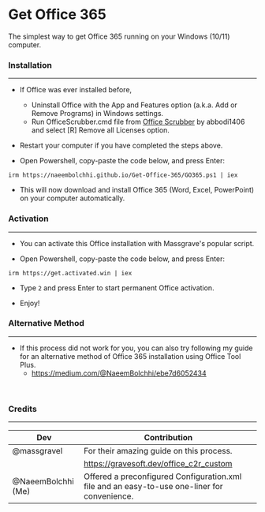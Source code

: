 # Get Office 365
The simplest way to get Office 365 running on your Windows (10/11) computer.

### Installation

---

  - If Office was ever installed before,
    - Uninstall Office with the App and Features option (a.k.a. Add or Remove Programs) in Windows settings.
    - Run OfficeScrubber.cmd file from [Office Scrubber](https://github.com/abbodi1406/WHD/raw/master/scripts/OfficeScrubber_13.zip) by abbodi1406 and select [R] Remove all Licenses option.

  - Restart your computer if you have completed the steps above.

  - Open Powershell, copy-paste the code below, and press Enter:
```
irm https://naeembolchhi.github.io/Get-Office-365/GO365.ps1 | iex
```

  - This will now download and install Office 365 (Word, Excel, PowerPoint) on your computer automatically.

### Activation

---

  - You can activate this Office installation with Massgrave's popular script.

  - Open Powershell, copy-paste the code below, and press Enter:
```
irm https://get.activated.win | iex
```

  - Type `2` and press Enter to start permanent Office activation.

  - Enjoy!

### Alternative Method

---

  - If this process did not work for you, you can also try following my guide for an alternative method of Office 365 installation using Office Tool Plus.
    - https://medium.com/@NaeemBolchhi/ebe7d6052434

<br>

###   Credits

---

| **Dev** | **Contribution** |
|---|---|
| @massgravel | For their amazing guide on this process. |
| | https://gravesoft.dev/office_c2r_custom |
| @NaeemBolchhi \(Me\) | Offered a preconfigured Configuration.xml file and an easy-to-use one-liner for convenience. |
